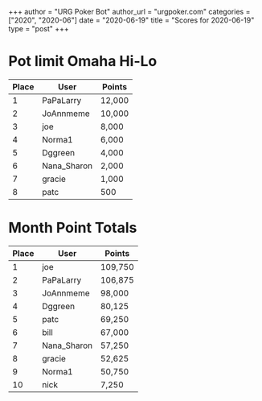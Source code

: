+++
author = "URG Poker Bot"
author_url = "urgpoker.com"
categories = ["2020", "2020-06"]
date = "2020-06-19"
title = "Scores for 2020-06-19"
type = "post"
+++
# Pot limit Omaha Hi-Lo

| Place | User | Points |
|-------|------|--------|
| 1 | PaPaLarry | 12,000 |
| 2 | JoAnnmeme | 10,000 |
| 3 | joe | 8,000 |
| 4 | Norma1 | 6,000 |
| 5 | Dggreen | 4,000 |
| 6 | Nana_Sharon | 2,000 |
| 7 | gracie | 1,000 |
| 8 | patc | 500 |

# Month Point Totals

| Place | User | Points |
|-------|------|--------|
| 1 | joe | 109,750 |
| 2 | PaPaLarry | 106,875 |
| 3 | JoAnnmeme | 98,000 |
| 4 | Dggreen | 80,125 |
| 5 | patc | 69,250 |
| 6 | bill | 67,000 |
| 7 | Nana_Sharon | 57,250 |
| 8 | gracie | 52,625 |
| 9 | Norma1 | 50,750 |
| 10 | nick | 7,250 |
